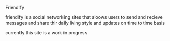 Friendify

friendify is a social networking sites that aloows users to send and recieve messages and share thir daily living style and updates on time to time basis

currently this site is a work in progress 